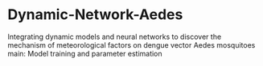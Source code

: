 # Dynamic-Network-Aedes
Integrating dynamic models and neural networks to discover the mechanism of meteorological factors on dengue vector Aedes mosquitoes
main: Model training and parameter estimation
